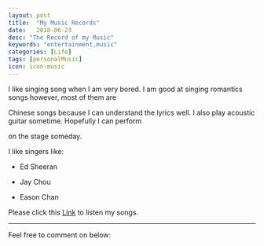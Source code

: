 ```yaml
---
layout: post
title:  "My Music Records"
date:   2018-06-23
desc: "The Record of my Music"
keywords: "entertainment,music"
categories: [Life]
tags: [personalMusic]
icon: icon-music
---
```


I like singing song when I am very bored. I am good at singing romantics songs however, most of them are

Chinese songs because I can understand the lyrics well. I also play acoustic guitar sometime. Hopefully I can perform

on the stage someday.

I like singers like:

* Ed Sheeran

* Jay Chou

* Eason Chan

Please click this [Link](https://node.kg.qq.com/personal?uid=63999c842428318932) to listen my songs.



---

Feel free to comment on below: